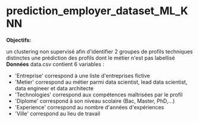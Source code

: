 # prediction_employer_dataset_ML_KNN


**Objectifs:**

un clustering non supervisé afin d'identifier 2 groupes de profils techniques distinctes
une prédiction des profils dont le métier n'est pas labellisé
**Données**
data.csv contient 6 variables : 
- 'Entreprise' correspond à une liste d'entreprises fictive 
- 'Metier' correspond au métier parmi data scientist, lead data scientist, data engineer et data architecte 
- 'Technologies' correspond aux compétences maîtrisées par le profil 
- 'Diplome' correspond à son niveau scolaire (Bac, Master, PhD,...) 
- 'Experience' correspond au nombre d'années d'expériences 
- 'Ville' correspond au lieu de travail
